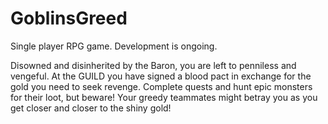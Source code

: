 # GoblinsGreed
Single player RPG game. Development is ongoing.

Disowned and disinherited by the Baron, you are left to penniless and vengeful. 
At the GUILD you have signed a blood pact in exchange for the gold you need to seek revenge.
Complete quests and hunt epic monsters for their loot, but beware! 
Your greedy teammates might betray you as you get closer and closer to the shiny gold!
